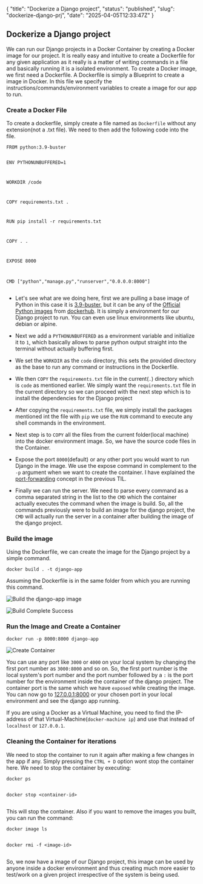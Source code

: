 {
  "title": "Dockerize a Django project",
  "status": "published",
  "slug": "dockerize-django-prj",
  "date": "2025-04-05T12:33:47Z"
}

<h2>Dockerize a Django project</h2>
<p>We can run our Django projects in a Docker Container by creating a Docker image for our project. It is really easy and intuitive to create a Dockerfile for any given application as it really is a matter of writing commands in a file and basically running it is a isolated environment. To create a Docker image, we first need a Dockerfile. A Dockerfile is simply a Blueprint to create a image in Docker. In this file we specify the instructions/commands/environment variables to create a image for our app to run.</p>
<h3>Create a Docker File</h3>
<p>To create a dockerfile, simply create a file named as <code>Dockerfile</code> without any extension(not a .txt file). We need to then add the following code into the file.</p>
<pre><code class="language-dockerfile">FROM python:3.9-buster

ENV PYTHONUNBUFFERED=1

WORKDIR /code

COPY requirements.txt .

RUN pip install -r requirements.txt

COPY . .

EXPOSE 8000

CMD [&quot;python&quot;,&quot;manage.py&quot;,&quot;runserver&quot;,&quot;0.0.0.0:8000&quot;]
</code></pre>
<ul>
<li>
<p>Let's see what are we doing here, first we are pulling a base image of Python in this case it is <a href="https://github.com/docker-library/python/blob/a4b368154b7e3c33c76385f1be7a998fcf3123eb/3.9/buster/Dockerfile">3.9-buster</a>, but it can be any of the <a href="https://hub.docker.com/_/python">Official Python images</a> from <a href="https://hub.docker.com">dockerhub</a>. It is simply a environment for our Django project to run. You can even use linux environments like ubuntu, debian or alpine.</p>
</li>
<li>
<p>Next we add a <code>PYTHONUNBUFFERED</code> as a environment variable and initialize it to <code>1</code>, which basically allows to parse python output straight into the terminal without actually buffering first.</p>
</li>
<li>
<p>We set the <code>WORKDIR</code> as the <code>code</code> directory, this sets the provided directory as the base to run any command or instructions in the Dockerfile.</p>
</li>
<li>
<p>We then <code>COPY</code> the <code>requirements.txt</code> file in the current(<code>.</code>) directory which is <code>code</code> as mentioned earlier. We simply want the <code>requirements.txt</code> file in the current directory so we can proceed with the next step which is to install the dependencies for the Django project</p>
</li>
<li>
<p>After copying the <code>requirements.txt</code> file, we simply install the packages mentioned int the file with <code>pip</code> we use the <code>RUN</code> command to execute any shell commands in the environment.</p>
</li>
<li>
<p>Next step is to <code>COPY</code> all the files from the current folder(local machine) into the docker environment image. So, we have the source code files in the Container.</p>
</li>
<li>
<p>Expose the port <code>8000</code>(default) or any other port you would want to run Django in the image. We use the expose command in complement to the <code>-p</code> argument when we want to create the container. I have explained the <a href="https://mr-destructive.github.io/techstructive-blog/docker-port-forward">port-forwarding</a> concept in the previous TIL.</p>
</li>
<li>
<p>Finally we can run the server. We need to parse every command as a comma separated string in the list to the <code>CMD</code> which the container actually executes the command when the image is build. So, all the commands previously were to build an image for the django project, the <code>CMD</code> will actually run the server in a container after building the image of the django project.</p>
</li>
</ul>
<h3>Build the image</h3>
<p>Using the Dockerfile, we can create the image for the Django project by a simple command.</p>
<pre><code>docker build . -t django-app
</code></pre>
<p>Assuming the Dockerfile is in the same folder from which you are running this command.</p>
<p><img src="https://res.cloudinary.com/techstructive-blog/image/upload/v1646230907/blog-media/jj04subyvkuvfb5obytu.png" alt="Build the django-app image"></p>
<p><img src="https://res.cloudinary.com/techstructive-blog/image/upload/v1646230988/blog-media/ugjoakqgyhiwelqkyaat.png" alt="Build Complete Success"></p>
<h3>Run the Image and Create a Container</h3>
<pre><code>docker run -p 8000:8000 django-app
</code></pre>
<p><img src="https://res.cloudinary.com/techstructive-blog/image/upload/v1646231023/blog-media/yneuz46burorz4b5vzp4.png" alt="Create Container"></p>
<p>You can use any port like <code>3000</code> or <code>4000</code> on your local system by changing the first port number as <code>3000:8000</code> and so on. So, the first port number is the local system's port number and the port number followed by a <code>:</code> is the port number for the environment inside the container of the django project. The container port is the same which we have <code>exposed</code> while creating the image. You can now go to <a href="127.0.0.1:8000">127.0.0.1:8000</a> or your chosen port in your local environment and see the django app running.</p>
<p>If you are using a Docker as a Virtual Machine, you need to find the IP-address of that Virtual-Machine(<code>docker-machine ip</code>) and use that instead of <code>localhost</code> or <code>127.0.0.1</code>.</p>
<h3>Cleaning the Container for iterations</h3>
<p>We need to stop the container to run it again after making a few changes in the app if any. Simply pressing the <code>CTRL + D</code> option wont stop the container here. We need to stop the container by executing:</p>
<pre><code>docker ps

docker stop &lt;container-id&gt;
</code></pre>
<p>This will stop the container. Also if you want to remove the images you built, you can run the command:</p>
<pre><code>docker image ls

docker rmi -f &lt;image-id&gt;
</code></pre>
<p>So, we now have a image of our Django project, this image can be used by anyone inside a docker environment and thus creating much more easier to test/work on a given project irrespective of the system is being used.</p>
